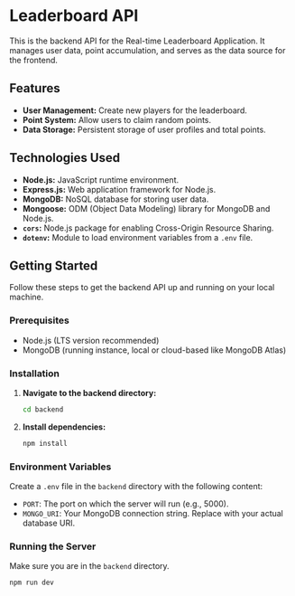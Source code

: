 # Leaderboard API

This is the backend API for the Real-time Leaderboard Application. It manages user data, point accumulation, and serves as the data source for the frontend.

## Features

* **User Management:** Create new players for the leaderboard.
* **Point System:** Allow users to claim random points.
* **Data Storage:** Persistent storage of user profiles and total points.

## Technologies Used

* **Node.js:** JavaScript runtime environment.
* **Express.js:** Web application framework for Node.js.
* **MongoDB:** NoSQL database for storing user data.
* **Mongoose:** ODM (Object Data Modeling) library for MongoDB and Node.js.
* **`cors`:** Node.js package for enabling Cross-Origin Resource Sharing.
* **`dotenv`:** Module to load environment variables from a `.env` file.

## Getting Started

Follow these steps to get the backend API up and running on your local machine.

### Prerequisites

* Node.js (LTS version recommended)
* MongoDB (running instance, local or cloud-based like MongoDB Atlas)

### Installation

1.  **Navigate to the backend directory:**
    ```bash
    cd backend
    ```
2.  **Install dependencies:**
    ```bash
    npm install
    ```

### Environment Variables

Create a `.env` file in the `backend` directory with the following content:


* `PORT`: The port on which the server will run (e.g., 5000).
* `MONGO_URI`: Your MongoDB connection string. Replace with your actual database URI.

### Running the Server

Make sure you are in the `backend` directory.

```bash
npm run dev
```